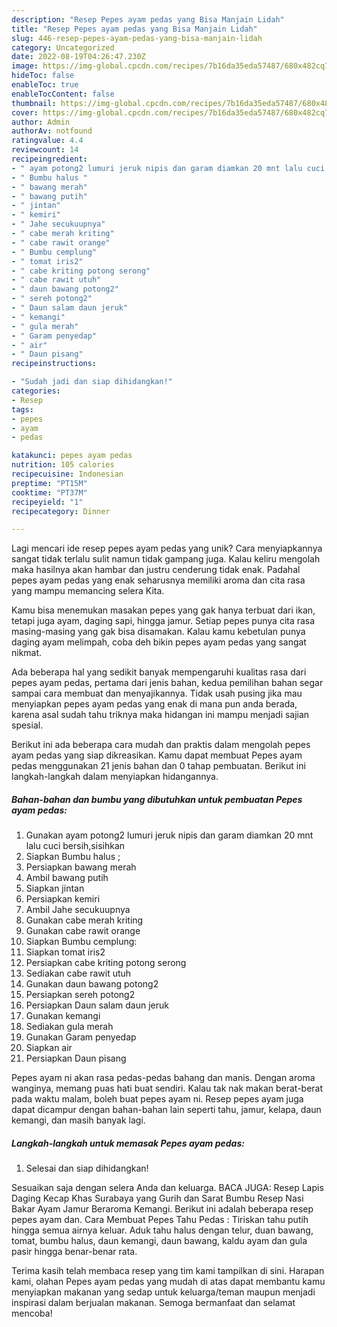 ```yaml
---
description: "Resep Pepes ayam pedas yang Bisa Manjain Lidah"
title: "Resep Pepes ayam pedas yang Bisa Manjain Lidah"
slug: 446-resep-pepes-ayam-pedas-yang-bisa-manjain-lidah
category: Uncategorized
date: 2022-08-19T04:26:47.230Z
image: https://img-global.cpcdn.com/recipes/7b16da35eda57487/680x482cq70/pepes-ayam-pedas-foto-resep-utama.jpg
hideToc: false
enableToc: true
enableTocContent: false
thumbnail: https://img-global.cpcdn.com/recipes/7b16da35eda57487/680x482cq70/pepes-ayam-pedas-foto-resep-utama.jpg
cover: https://img-global.cpcdn.com/recipes/7b16da35eda57487/680x482cq70/pepes-ayam-pedas-foto-resep-utama.jpg
author: Admin
authorAv: notfound
ratingvalue: 4.4
reviewcount: 14
recipeingredient:
- " ayam potong2 lumuri jeruk nipis dan garam diamkan 20 mnt lalu cuci bersihsisihkan"
- " Bumbu halus "
- " bawang merah"
- " bawang putih"
- " jintan"
- " kemiri"
- " Jahe secukuupnya"
- " cabe merah kriting"
- " cabe rawit orange"
- " Bumbu cemplung"
- " tomat iris2"
- " cabe kriting potong serong"
- " cabe rawit utuh"
- " daun bawang potong2"
- " sereh potong2"
- " Daun salam daun jeruk"
- " kemangi"
- " gula merah"
- " Garam penyedap"
- " air"
- " Daun pisang"
recipeinstructions:

- "Sudah jadi dan siap dihidangkan!"
categories:
- Resep
tags:
- pepes
- ayam
- pedas

katakunci: pepes ayam pedas 
nutrition: 105 calories
recipecuisine: Indonesian
preptime: "PT15M"
cooktime: "PT37M"
recipeyield: "1"
recipecategory: Dinner

---
```





Lagi mencari ide resep pepes ayam pedas yang unik? Cara menyiapkannya sangat tidak terlalu sulit namun tidak gampang juga. Kalau keliru mengolah maka hasilnya akan hambar dan justru cenderung tidak enak. Padahal pepes ayam pedas yang enak seharusnya memiliki aroma dan cita rasa yang mampu memancing selera Kita.





Kamu bisa menemukan masakan pepes yang gak hanya terbuat dari ikan, tetapi juga ayam, daging sapi, hingga jamur. Setiap pepes punya cita rasa masing-masing yang gak bisa disamakan. Kalau kamu kebetulan punya daging ayam melimpah, coba deh bikin pepes ayam pedas yang sangat nikmat.

Ada beberapa hal yang sedikit banyak mempengaruhi kualitas rasa dari pepes ayam pedas, pertama dari jenis bahan, kedua pemilihan bahan segar sampai cara membuat dan menyajikannya. Tidak usah pusing jika mau menyiapkan pepes ayam pedas yang enak di mana pun anda berada, karena asal sudah tahu triknya maka hidangan ini mampu menjadi sajian spesial.






Berikut ini ada beberapa cara mudah dan praktis dalam mengolah pepes ayam pedas yang siap dikreasikan. Kamu dapat membuat Pepes ayam pedas menggunakan 21 jenis bahan dan 0 tahap pembuatan. Berikut ini langkah-langkah dalam menyiapkan hidangannya.

<!--inarticleads1-->

##### Bahan-bahan dan bumbu yang dibutuhkan untuk pembuatan Pepes ayam pedas:

1. Gunakan  ayam potong2 lumuri jeruk nipis dan garam diamkan 20 mnt lalu cuci bersih,sisihkan
1. Siapkan  Bumbu halus ;
1. Persiapkan  bawang merah
1. Ambil  bawang putih
1. Siapkan  jintan
1. Persiapkan  kemiri
1. Ambil  Jahe secukuupnya
1. Gunakan  cabe merah kriting
1. Gunakan  cabe rawit orange
1. Siapkan  Bumbu cemplung:
1. Siapkan  tomat iris2
1. Persiapkan  cabe kriting potong serong
1. Sediakan  cabe rawit utuh
1. Gunakan  daun bawang potong2
1. Persiapkan  sereh potong2
1. Persiapkan  Daun salam daun jeruk
1. Gunakan  kemangi
1. Sediakan  gula merah
1. Gunakan  Garam penyedap
1. Siapkan  air
1. Persiapkan  Daun pisang


Pepes ayam ni akan rasa pedas-pedas bahang dan manis. Dengan aroma wanginya, memang puas hati buat sendiri. Kalau tak nak makan berat-berat pada waktu malam, boleh buat pepes ayam ni. Resep pepes ayam juga dapat dicampur dengan bahan-bahan lain seperti tahu, jamur, kelapa, daun kemangi, dan masih banyak lagi. 

<!--inarticleads2-->

##### Langkah-langkah untuk memasak Pepes ayam pedas:


1. Selesai dan siap dihidangkan!

Sesuaikan saja dengan selera Anda dan keluarga. BACA JUGA: Resep Lapis Daging Kecap Khas Surabaya yang Gurih dan Sarat Bumbu Resep Nasi Bakar Ayam Jamur Beraroma Kemangi. Berikut ini adalah beberapa resep pepes ayam dan. Cara Membuat Pepes Tahu Pedas : Tiriskan tahu putih hingga semua airnya keluar. Aduk tahu halus dengan telur, duan bawang, tomat, bumbu halus, daun kemangi, daun bawang, kaldu ayam dan gula pasir hingga benar-benar rata. 

Terima kasih telah membaca resep yang tim kami tampilkan di sini. Harapan kami, olahan Pepes ayam pedas yang mudah di atas dapat membantu kamu menyiapkan makanan yang sedap untuk keluarga/teman maupun menjadi inspirasi dalam berjualan makanan. Semoga bermanfaat dan selamat mencoba!
